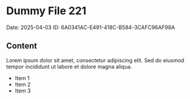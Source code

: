 # Dummy File 221

Date: 2025-04-03
ID: 6A0341AC-E491-418C-B584-3CAFC96AF98A

## Content

Lorem ipsum dolor sit amet, consectetur adipiscing elit.
Sed do eiusmod tempor incididunt ut labore et dolore magna aliqua.

* Item 1
* Item 2
* Item 3
